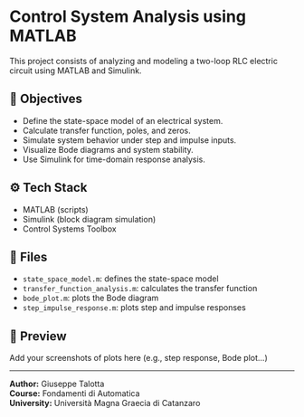 # Control System Analysis using MATLAB

This project consists of analyzing and modeling a two-loop RLC electric circuit using MATLAB and Simulink.

## 🧠 Objectives

- Define the state-space model of an electrical system.
- Calculate transfer function, poles, and zeros.
- Simulate system behavior under step and impulse inputs.
- Visualize Bode diagrams and system stability.
- Use Simulink for time-domain response analysis.

## ⚙️ Tech Stack

- MATLAB (scripts)
- Simulink (block diagram simulation)
- Control Systems Toolbox

## 📁 Files

- `state_space_model.m`: defines the state-space model
- `transfer_function_analysis.m`: calculates the transfer function
- `bode_plot.m`: plots the Bode diagram
- `step_impulse_response.m`: plots step and impulse responses

## 📸 Preview

Add your screenshots of plots here (e.g., step response, Bode plot...)

---

**Author:** Giuseppe Talotta  
**Course:** Fondamenti di Automatica  
**University:** Università Magna Graecia di Catanzaro
